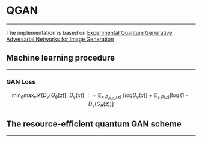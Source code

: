 # QGAN

---

The implementation is based on [Experimental Quantum Generative Adversarial Networks for Image Generation](https://arxiv.org/pdf/2010.06201.pdf)

## Machine learning procedure

---

### GAN Loss

```math
\min_\theta{\max_\gamma{\mathcal{L}\left(D_\gamma\left(G_\theta\left(z\right)\right),\ D_\gamma\left(x\right)\right)}}\ ∶=\mathbb{E}_{x~P_{data}\left(x\right)}\ \left[logD_\gamma\left(x\right)\right]+\mathbb{E}_{z~P(z)}[\log(1-D_\gamma(G_\theta\left(z\right))]
```


## The resource-efficient quantum GAN scheme

---
